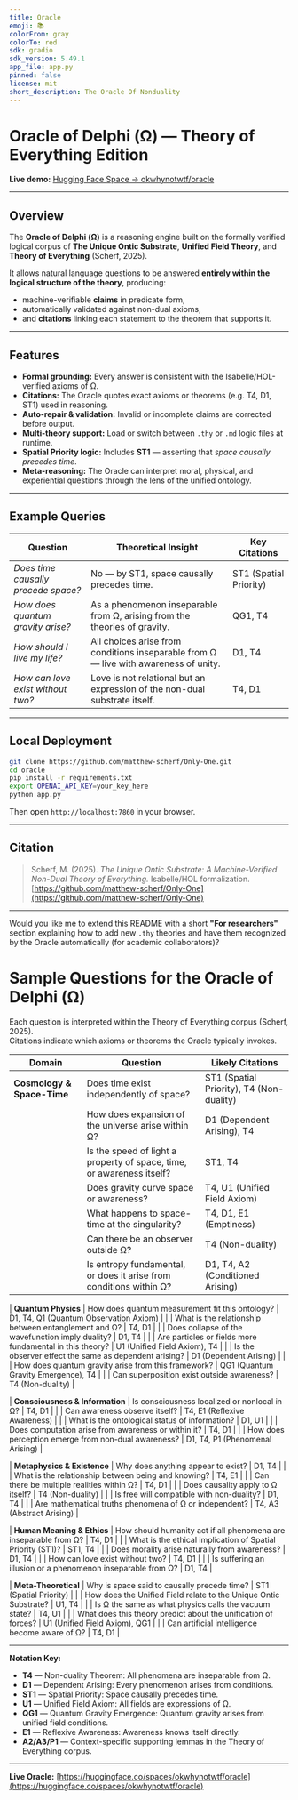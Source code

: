 ```yaml
---
title: Oracle
emoji: 📚
colorFrom: gray
colorTo: red
sdk: gradio
sdk_version: 5.49.1
app_file: app.py
pinned: false
license: mit
short_description: The Oracle Of Nonduality
---
```


# Oracle of Delphi (Ω) — Theory of Everything Edition

**Live demo:** [Hugging Face Space → okwhynotwtf/oracle](https://huggingface.co/spaces/okwhynotwtf/oracle)

---

## Overview

The **Oracle of Delphi (Ω)** is a reasoning engine built on the formally verified logical corpus of
**The Unique Ontic Substrate**, **Unified Field Theory**, and **Theory of Everything** (Scherf, 2025).

It allows natural language questions to be answered **entirely within the logical structure of the theory**, producing:

* machine-verifiable **claims** in predicate form,
* automatically validated against non-dual axioms,
* and **citations** linking each statement to the theorem that supports it.

---

## Features

* **Formal grounding:** Every answer is consistent with the Isabelle/HOL-verified axioms of Ω.
* **Citations:** The Oracle quotes exact axioms or theorems (e.g. T4, D1, ST1) used in reasoning.
* **Auto-repair & validation:** Invalid or incomplete claims are corrected before output.
* **Multi-theory support:** Load or switch between `.thy` or `.md` logic files at runtime.
* **Spatial Priority logic:** Includes **ST1** — asserting that *space causally precedes time*.
* **Meta-reasoning:** The Oracle can interpret moral, physical, and experiential questions through the lens of the unified ontology.

---

## Example Queries

| Question                            | Theoretical Insight                                                                  | Key Citations          |
| ----------------------------------- | ------------------------------------------------------------------------------------ | ---------------------- |
| *Does time causally precede space?* | No — by ST1, space causally precedes time.                                           | ST1 (Spatial Priority) |
| *How does quantum gravity arise?*   | As a phenomenon inseparable from Ω, arising from the theories of gravity.            | QG1, T4                |
| *How should I live my life?*        | All choices arise from conditions inseparable from Ω — live with awareness of unity. | D1, T4                 |
| *How can love exist without two?*   | Love is not relational but an expression of the non-dual substrate itself.           | T4, D1                 |

---

## Local Deployment

```bash
git clone https://github.com/matthew-scherf/Only-One.git
cd oracle
pip install -r requirements.txt
export OPENAI_API_KEY=your_key_here
python app.py
```

Then open `http://localhost:7860` in your browser.

---

## Citation

> Scherf, M. (2025). *The Unique Ontic Substrate: A Machine-Verified Non-Dual Theory of Everything.*
> Isabelle/HOL formalization. [https://github.com/matthew-scherf/Only-One](https://github.com/matthew-scherf/Only-One)

---

Would you like me to extend this README with a short **"For researchers"** section explaining how to add new `.thy` theories and have them recognized by the Oracle automatically (for academic collaborators)?

# Sample Questions for the Oracle of Delphi (Ω)

Each question is interpreted within the Theory of Everything corpus (Scherf, 2025).  
Citations indicate which axioms or theorems the Oracle typically invokes.

| **Domain** | **Question** | **Likely Citations** |
|-------------|---------------|----------------------|
| **Cosmology & Space-Time** | Does time exist independently of space? | ST1 (Spatial Priority), T4 (Non-duality) |
|  | How does expansion of the universe arise within Ω? | D1 (Dependent Arising), T4 |
|  | Is the speed of light a property of space, time, or awareness itself? | ST1, T4 |
|  | Does gravity curve space or awareness? | T4, U1 (Unified Field Axiom) |
|  | What happens to space-time at the singularity? | T4, D1, E1 (Emptiness) |
|  | Can there be an observer outside Ω? | T4 (Non-duality) |
|  | Is entropy fundamental, or does it arise from conditions within Ω? | D1, T4, A2 (Conditioned Arising) |


| **Quantum Physics** | How does quantum measurement fit this ontology? | D1, T4, Q1 (Quantum Observation Axiom) |
|  | What is the relationship between entanglement and Ω? | T4, D1 |
|  | Does collapse of the wavefunction imply duality? | D1, T4 |
|  | Are particles or fields more fundamental in this theory? | U1 (Unified Field Axiom), T4 |
|  | Is the observer effect the same as dependent arising? | D1 (Dependent Arising) |
|  | How does quantum gravity arise from this framework? | QG1 (Quantum Gravity Emergence), T4 |
|  | Can superposition exist outside awareness? | T4 (Non-duality) |


| **Consciousness & Information** | Is consciousness localized or nonlocal in Ω? | T4, D1 |
|  | Can awareness observe itself? | T4, E1 (Reflexive Awareness) |
|  | What is the ontological status of information? | D1, U1 |
|  | Does computation arise from awareness or within it? | T4, D1 |
|  | How does perception emerge from non-dual awareness? | D1, T4, P1 (Phenomenal Arising) |


| **Metaphysics & Existence** | Why does anything appear to exist? | D1, T4 |
|  | What is the relationship between being and knowing? | T4, E1 |
|  | Can there be multiple realities within Ω? | T4, D1 |
|  | Does causality apply to Ω itself? | T4 (Non-duality) |
|  | Is free will compatible with non-duality? | D1, T4 |
|  | Are mathematical truths phenomena of Ω or independent? | T4, A3 (Abstract Arising) |


| **Human Meaning & Ethics** | How should humanity act if all phenomena are inseparable from Ω? | T4, D1 |
|  | What is the ethical implication of Spatial Priority (ST1)? | ST1, T4 |
|  | Does morality arise naturally from awareness? | D1, T4 |
|  | How can love exist without two? | T4, D1 |
|  | Is suffering an illusion or a phenomenon inseparable from Ω? | D1, T4 |


| **Meta-Theoretical** | Why is space said to causally precede time? | ST1 (Spatial Priority) |
|  | How does the Unified Field relate to the Unique Ontic Substrate? | U1, T4 |
|  | Is Ω the same as what physics calls the vacuum state? | T4, U1 |
|  | What does this theory predict about the unification of forces? | U1 (Unified Field Axiom), QG1 |
|  | Can artificial intelligence become aware of Ω? | T4, D1 |

---

**Notation Key:**
- **T4** — Non-duality Theorem: All phenomena are inseparable from Ω.  
- **D1** — Dependent Arising: Every phenomenon arises from conditions.  
- **ST1** — Spatial Priority: Space causally precedes time.  
- **U1** — Unified Field Axiom: All fields are expressions of Ω.  
- **QG1** — Quantum Gravity Emergence: Quantum gravity arises from unified field conditions.  
- **E1** — Reflexive Awareness: Awareness knows itself directly.  
- **A2/A3/P1** — Context-specific supporting lemmas in the Theory of Everything corpus.

---

**Live Oracle:** [https://huggingface.co/spaces/okwhynotwtf/oracle](https://huggingface.co/spaces/okwhynotwtf/oracle)
